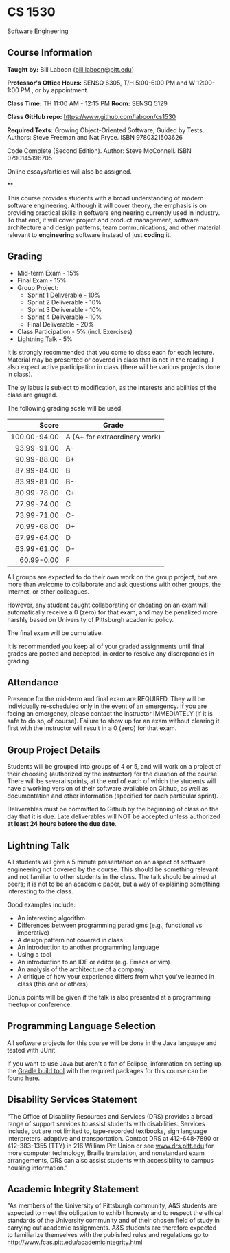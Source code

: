 # CS 1530
Software Engineering

## Course Information

**Taught by:** Bill Laboon (bill.laboon@pitt.edu)  

**Professor's Office Hours:** SENSQ 6305, T/H 5:00-6:00 PM and W 12:00-1:00 PM , or by appointment.  

**Class Time:** TH 11:00 AM - 12:15 PM
**Room:** SENSQ 5129

**Class GitHub repo:** https://www.github.com/laboon/cs1530  

**Required Texts:** 
Growing Object-Oriented Software, Guided by Tests.  Authors: Steve Freeman and Nat Pryce. ISBN 9780321503626

Code Complete (Second Edition). Author: Steve McConnell. ISBN 0790145196705

Online essays/articles will also be assigned.

**

This course provides students with a broad understanding of modern software engineering. Although it will cover theory, the emphasis is on providing practical skills in software engineering currently used in industry. To that end, it will cover project and product management, software architecture and design patterns, team communications, and other material relevant to __engineering__ software instead of just __coding__ it.

## Grading

* Mid-term Exam - 15%
* Final Exam - 15%
* Group Project:
  * Sprint 1 Deliverable - 10%
  * Sprint 2 Deliverable - 10% 
  * Sprint 3 Deliverable - 10%
  * Sprint 4 Deliverable - 10%
  * Final Deliverable - 20%
* Class Participation - 5% (incl. Exercises)
* Lightning Talk - 5%

It is strongly recommended that you come to class each for each lecture.  Material may be presented or covered in class that is not in the reading.  I also expect active participation in class (there will be various projects done in class).

The syllabus is subject to modification, as the interests and abilities of the class are gauged.

The following grading scale will be used.

Score  | Grade
-----: | ------------------------------
100.00-94.00 | A (A+ for extraordinary work)
93.99-91.00  | A-
90.99-88.00  | B+
87.99-84.00  | B
83.99-81.00  | B-
80.99-78.00  | C+
77.99-74.00  | C
73.99-71.00  | C-
70.99-68.00  | D+
67.99-64.00  | D
63.99-61.00  | D-
60.99-0.00   | F

All groups are expected to do their own work on the group project, but
are more than welcome to collaborate and ask questions with other
groups, the Internet, or other colleagues.

However, any student caught collaborating or cheating on an exam will
automatically receive a 0 (zero) for that exam, and may be penalized
more harshly based on University of Pittsburgh academic policy.

The final exam will be cumulative.

It is recommended you keep all of your graded assignments until final
grades are posted and accepted, in order to resolve any discrepancies
in grading.

## Attendance

Presence for the mid-term and final exam are REQUIRED.  They will be
individually re-scheduled only in the event of an emergency.  If you
are facing an emergency, please contact the instructor IMMEDIATELY (if
it is safe to do so, of course).  Failure to show up for an exam
without clearing it first with the instructor will result in a 0
(zero) for that exam.

## Group Project Details

Students will be grouped into groups of 4 or 5, and will work on a project of their choosing (authorized by the instructor) for the duration of the course.  There will be several sprints, at the end of each of which the students will have a working version of their software available on Github, as well as documentation and other information (specified for each particular sprint).

Deliverables must be committed to Github by the beginning of class on the day that it is due.  Late deliverables will NOT be accepted unless authorized __at least 24 hours before the due date__.

## Lightning Talk
All students will give a 5 minute presentation on an aspect of software engineering not covered by the course.  This should be something relevant and not familiar to other students in the class.  The talk should be aimed at peers; it is not to be an academic paper, but a way of explaining something interesting to the class.

Good examples include:
* An interesting algorithm
* Differences between programming paradigms (e.g., functional vs imperative)
* A design pattern not covered in class
* An introduction to another programming language
* Using a tool
* An introduction to an IDE or editor (e.g. Emacs or vim)
* An analysis of the architecture of a company
* A critique of how your experience differs from what you've learned in class (this one or others)

Bonus points will be given if the talk is also presented at a programming meetup or conference.

## Programming Language Selection

All software projects for this course will be done in the Java language and tested with JUnit.

If you want to use Java but aren't a fan of Eclipse, information on setting up the [Gradle build tool](https://gradle.org/) with the required packages for this course can be found [here](https://gist.github.com/alexlafroscia/c6757de349b27e34eff6).  

## Disability Services Statement

"The Office of Disability Resources and
Services (DRS) provides a broad range of support services to assist
students with disabilities. Services include, but are not limited to,
tape-recorded textbooks, sign language interpreters, adaptive and
transportation. Contact DRS at 412-648-7890 or 412-383-1355 (TTY) in
216 William Pitt Union or see www.drs.pitt.edu for more computer
technology, Braille translation, and nonstandard exam arrangements,
DRS can also assist students with accessibility to campus housing
information."

## Academic Integrity Statement

"As members of the University of
Pittsburgh community, A&S students are expected to meet the obligation
to exhibit honesty and to respect the ethical standards of the
University community and of their chosen field of study in carrying
out academic assignments. A&S students are therefore expected to
familiarize themselves with the published rules and regulations go to
http://www.fcas.pitt.edu/academicintegrity.html

